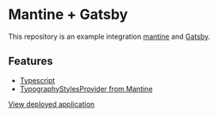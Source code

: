 # Mantine + Gatsby

This repository is an example integration [mantine](https://mantine.dev) and [Gatsby](https://www.gatsbyjs.com/).

## Features

- [Typescript](http://www.typescriptlang.org/)
- [TypographyStylesProvider from Mantine](https://mantine.dev/core/typography-styles-provider/)

[View deployed application](https://mantinedev.github.io/mantine-gatsby-blog-example/)

